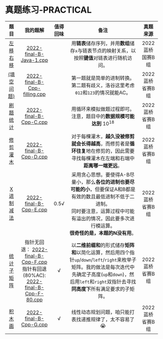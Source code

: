 # 真题练习-PRACTICAL

| 题目 | 我的题解 | 值得回味 | 备注 | 真题来源 |
|:---:|:---:|:---:|:---:|:---:|
|[左移右移](https://www.lanqiao.cn/problems/2219/learning/)|[2022-final-B-Java-1.cpp](./2022-final-B-Java-1.cpp)|  | 用**链表**储存序列，并用**数组**储存`x`与链表节点的映射关系，以按照**键值**对链表进行随机访问。 | 2022蓝桥国赛B组 |
|[(填空问题)](https://www.luogu.com.cn/problem/P8771)|[2022-final-B-Cpp-filling.cpp](./2022-final-B-Cpp-filling.cpp)|  | 第一题就是简单的进制转换。第二题有歧义，洛谷这里考虑`012`和`123`的情况就能AC。 | 2022蓝桥省赛B组 |
|[刷题统计](https://www.luogu.com.cn/problem/P8780)|[2022-final-B-Cpp-C.cpp](./2022-final-B-Cpp-C.cpp)|  | 用循环来模拟做题过程即可。注意，题目中的**数据规模可能达到** $10^{18}$ | 2022蓝桥省赛B组 |
|[修剪灌木](https://www.luogu.com.cn/problem/P8781)|[2022-final-B-Cpp-D.cpp](./2022-final-B-Cpp-D.cpp)|  | 对于每棵灌木，**越久没被修剪就会长得越高**，而修剪者是**循环往复**地在修剪的，因此需要寻找每棵灌木在左端和右端中**距离哪一端更远**。 | 2022蓝桥省赛B组 |
|[X进制减法](https://www.luogu.com.cn/problem/P8782)|[2022-final-B-Cpp-E.cpp](./2022-final-B-Cpp-E.cpp)| 0.5√ | 采用贪心思想。要使得A-B尽量小，那么**各位的进制也要尽可能的小**，但要保证A和B都是有效的数且最低进制不低于二进制。<br>同时要注意，运算过程中可能有溢出的情况，因此要多次进行模运算。<br>**很奇怪的是，本题的N没有用**。 | 2022蓝桥省赛B组 |
|[统计子矩阵](https://www.luogu.com.cn/problem/P8783)|指针无回退： [2022-final-B-Cpp-F.cpp](./2022-final-B-Cpp-F.cpp) <br> 指针有回退(80%AC): [2022-final-B-Cpp-F-80.cpp](./2022-final-B-Cpp-F-80.cpp)| √ | 以**二维前缀和**的形式储存**矩阵和**以简化运算，然后用四个指针`up`/`down`/`left`/`right`来枚举子矩阵。我的做法是每次迭代中先确定子高度(`up`和`down`)，然后用`left`和`right`双指针去寻找**同高度下**所有满足要求的子矩阵。 | 2022蓝桥省赛B组 |
|[积木画](https://www.luogu.com.cn/problem/P8784)| [2022-final-B-Cpp-G.cpp](./2022-final-B-Cpp-G.cpp) | √ | 线性动态规划问题，咱只能打表找递推规律了，太不容易了😭 | 2022蓝桥省赛B组 |

